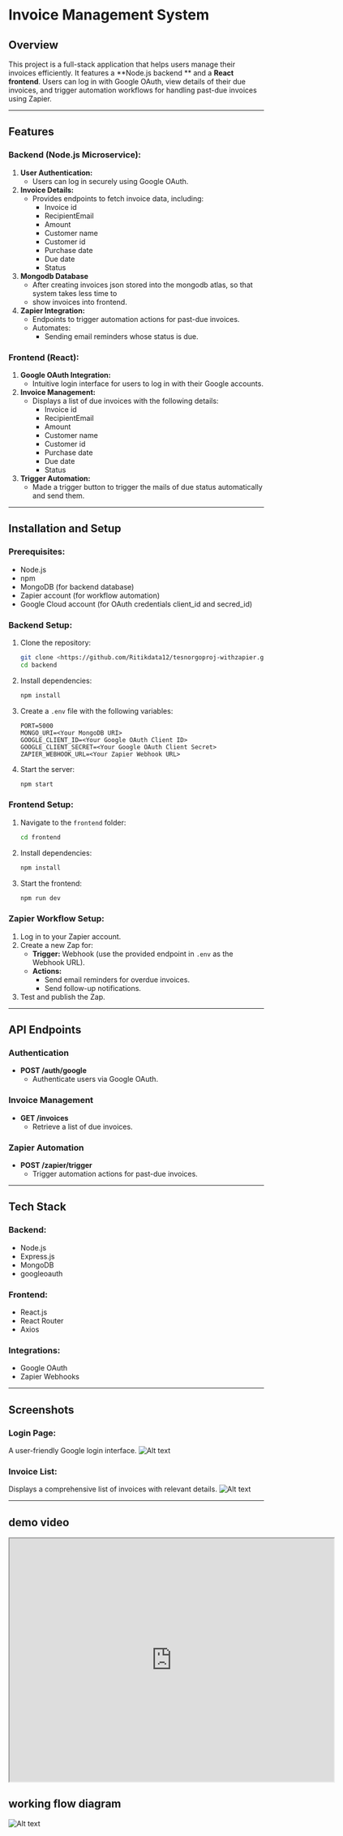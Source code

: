 # Invoice Management System

## Overview
This project is a full-stack application that helps users manage their invoices efficiently. It features a **Node.js backend ** and a **React frontend**. Users can log in with Google OAuth, view details of their due invoices, and trigger automation workflows for handling past-due invoices using Zapier.

---

## Features

### Backend (Node.js Microservice):
1. **User Authentication:**
   - Users can log in securely using Google OAuth.
2. **Invoice Details:**
   - Provides endpoints to fetch invoice data, including:
     - Invoice id
     - RecipientEmail
     - Amount
     - Customer name
     - Customer id
     - Purchase date
     - Due date
     - Status
3. **Mongodb Database**
   - After creating invoices json stored into the mongodb atlas, so that system takes less time to 
    -  show invoices into frontend. 
3. **Zapier Integration:**
   - Endpoints to trigger automation actions for past-due invoices.
   - Automates:
     - Sending email reminders whose status is due.

### Frontend (React):
1. **Google OAuth Integration:**
   - Intuitive login interface for users to log in with their Google accounts.
2. **Invoice Management:**
   - Displays a list of due invoices with the following details:
     - Invoice id
     - RecipientEmail
     - Amount
     - Customer name
     - Customer id
     - Purchase date
     - Due date
     - Status
3. **Trigger Automation:**
   - Made a trigger button to trigger the mails of due status automatically and send them.

---

## Installation and Setup

### Prerequisites:
- Node.js 
- npm 
- MongoDB (for backend database)
- Zapier account (for workflow automation)
- Google Cloud account (for OAuth credentials client_id and secred_id)

### Backend Setup:
1. Clone the repository:
   ```bash
   git clone <https://github.com/Ritikdata12/tesnorgoproj-withzapier.git>
   cd backend
   ```

2. Install dependencies:
   ```bash
   npm install
   ```

3. Create a `.env` file with the following variables:
   ```env
   PORT=5000
   MONGO_URI=<Your MongoDB URI>
   GOOGLE_CLIENT_ID=<Your Google OAuth Client ID>
   GOOGLE_CLIENT_SECRET=<Your Google OAuth Client Secret>
   ZAPIER_WEBHOOK_URL=<Your Zapier Webhook URL>
   ```

4. Start the server:
   ```bash
   npm start
   ```

### Frontend Setup:
1. Navigate to the `frontend` folder:
   ```bash
   cd frontend
   ```

2. Install dependencies:
   ```bash
   npm install
   ```


3. Start the frontend:
   ```bash
   npm run dev
   ```

### Zapier Workflow Setup:
1. Log in to your Zapier account.
2. Create a new Zap for:
   - **Trigger:** Webhook (use the provided endpoint in `.env` as the Webhook URL).
   - **Actions:**
     - Send email reminders for overdue invoices.
     - Send follow-up notifications.
3. Test and publish the Zap.

---

## API Endpoints

### Authentication
- **POST /auth/google**
  - Authenticate users via Google OAuth.

### Invoice Management
- **GET /invoices**
  - Retrieve a list of due invoices.

### Zapier Automation
- **POST /zapier/trigger**
  - Trigger automation actions for past-due invoices.

---

## Tech Stack

### Backend:
- Node.js
- Express.js
- MongoDB
- googleoauth

### Frontend:
- React.js
- React Router
- Axios

### Integrations:
- Google OAuth
- Zapier Webhooks

---

## Screenshots

### Login Page:
A user-friendly Google login interface.
![Alt text](image-2.png)

### Invoice List:
Displays a comprehensive list of invoices with relevant details.
![Alt text](image-1.png)

---

## demo video
<iframe src="https://drive.google.com/file/d/1HOHKVJkodVA6L2cN_DAb0pMYXPXMsBJw/preview" width="640" height="480" allow="autoplay"></iframe>





## working flow diagram
![Alt text](image.png)
